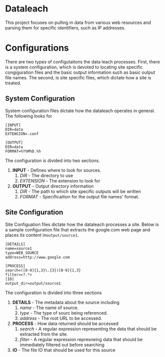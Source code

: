 Dataleach
=========

This project focuses on pulling in data from various web resources and parsing them 
for specific identifiers, such as IP addresses.

Configurations
==============

There are two types of configutaitons the data leach processes.  First, there
is a system configuration, which is devoted to locating site specific
congiguration files and the basic output information such as basic output file
names.  The second, is site specific files, which dictate how a site is treated.


System Configuration
--------------------

System configuration files dictate how the dataleach operates in general.  The
following looks for 

~~~
[INPUT]
DIR=data
EXTENSION=.conf

[OUTPUT]
DIR=data
FORMAT=%Y%M%D.%h
~~~

The configuration is divided into two sections.
1. **INPUT** - Defines where to look for sources.
   1. _DIR_ - The directory to use
   2. _EXTENSION_ - The extension to look for
2. **OUTPUT** - Output directory information
   1. _DIR_ - The path to which site specific outputs will be written
   2. _FORMAT_ - Specificaition for the output file names' format.

Site Configuration
------------------

Site Configuation files dictate how the dataleach processes a site.  Below is a
sample configuration file that extracts the google.com web page and places its
content in`output/source1`.

~~~
[DETAILS]
name=source1
type=WEB_SOURCE
address=http://www.google.com

[PROCESS]
search=([0-9]{1,3}\.{3})[0-9]{1,3}
filter=<?.*>
[IO]
output_dir=output/source1
~~~

The configuration is divided into three sections

1. **DETAILS** - The metadata about the source including
   1. _name_ - The name of source.
   2. _type_ - The type of sourc being referenced.
   3. _address_ - The root URL to be accessed.
2. **PROCESS** - How data returned should be accessed
   1. _search_ - A regular expression representing the data that should be extracted from the site.
   2. _filter_ - A regular expression represneing data that should be immediately filtered out before searching
3. **IO** - The file IO that should be used for this source 
